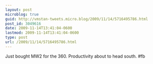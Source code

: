 ```yaml
---
layout: post
microblog: true
guid: http://vmstan-tweets.micro.blog/2009/11/14/5716495786.html
post_id: 3049616
date: 2009-11-14T13:41:04-0600
lastmod: 2009-11-14T13:41:04-0600
type: post
url: /2009/11/14/5716495786.html
---
```

Just bought MW2 for the 360. Productivity about to head south. #fb
